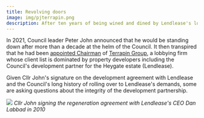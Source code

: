 ```yaml
---
title: Revolving doors
image: img/pjterrapin.png
description: After ten years of being wined and dined by Lendlease's lobbying agent, our Council leader who signed the regeneration agreement with them has just taken up a job with them.
---
```

In 2021, Council leader Peter John announced that he would be standing down after more than a decade at the helm of the Council. It then transpired that he had been [appointed Chairman](https://www.35percent.org/former-council-leader-slides-through-the-revolving-doors/) of [Terrapin Group](https://www.terrapingroup.co.uk/ourPeople/17), a lobbying firm whose client list is dominated by property developers including the Council's development partner for the Heygate estate (Lendlease).

Given Cllr John's signature on the development agreement with Lendlease and the Council's long history of rolling over to Lendlease's demands, some are asking questions about the integrity of the development partnership.

![](https://35percent.org/img/pjdl.jpg)
*Cllr John signing the regeneration agreement with Lendlease's CEO Dan Labbad in 2010*
